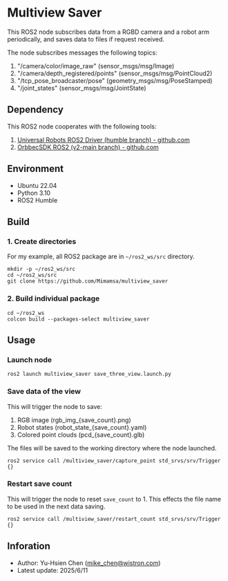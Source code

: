 # Multiview Saver

This ROS2 node subscribes data from a RGBD camera and a robot arm periodically, and saves data to files if request received.

The node subscribes messages the following topics:
1. "/camera/color/image_raw" (sensor_msgs/msg/Image)
2. "/camera/depth_registered/points" (sensor_msgs/msg/PointCloud2)
3. "/tcp_pose_broadcaster/pose" (geometry_msgs/msg/PoseStamped)
4. "/joint_states" (sensor_msgs/msg/JointState)


## Dependency

This ROS2 node cooperates with the following tools:
1. [Universal Robots ROS2 Driver (humble branch) - github.com](https://github.com/UniversalRobots/Universal_Robots_ROS2_Driver/tree/humble)
2. [OrbbecSDK ROS2 (v2-main branch) - github.com](https://github.com/orbbec/OrbbecSDK_ROS2/tree/v2-main)


## Environment

- Ubuntu 22.04
- Python 3.10
- ROS2 Humble


## Build

### 1. Create directories

For my example, all ROS2 package are in ```~/ros2_ws/src``` directory.

```
mkdir -p ~/ros2_ws/src
cd ~/ros2_ws/src
git clone https://github.com/Mimamsa/multiview_saver
```

### 2. Build individual package

```
cd ~/ros2_ws
colcon build --packages-select multiview_saver
```


## Usage

### Launch node

```
ros2 launch multiview_saver save_three_view.launch.py
```


### Save data of the view

This will trigger the node to save:
1. RGB image (rgb_img_{save_count}.png)
2. Robot states (robot_state_{save_count}.yaml)
3. Colored point clouds (pcd_{save_count}.glb)

The files will be saved to the working directory where the node launched.

```
ros2 service call /multiview_saver/capture_point std_srvs/srv/Trigger {}
```


### Restart save count

This will trigger the node to reset ```save_count``` to 1. This effects the file name to be used in the next data saving.
```
ros2 service call /multiview_saver/restart_count std_srvs/srv/Trigger {}
```


## Inforation

- Author: Yu-Hsien Chen (mike_chen@wistron.com)
- Latest update: 2025/6/11

